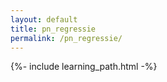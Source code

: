 ```yaml
---
layout: default
title: pn_regressie
permalink: /pn_regressie/
---
```


{%- include learning_path.html -%}
